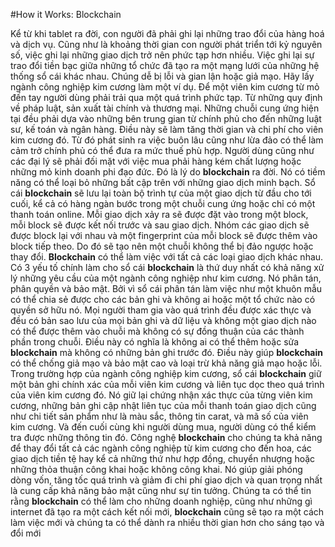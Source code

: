 #How it Works: Blockchain

Kể từ khi tablet ra đời, con người đã phải ghi lại những trao đổi của hàng hoá và dịch vụ. Cũng như là khoảng thời gian con người phát triển tới kỷ nguyên số, việc ghi lại những giao dịch trở nên phức tạp hơn nhiều. Việc ghi lại sự trao đổi tiền bạc giữa những tổ chức đã tạo ra một mạng lưới của những hệ thống sổ cái khác nhau. Chúng dễ bị lỗi và gian lận hoặc giả mạo.
Hãy lấy ngành công nghiệp kim cương làm một ví dụ. Để một viên kim cương từ mỏ đến tay người dùng phải trải qua một quá trình phức tạp. Từ những quy định về pháp luật, sản xuất tài chính và thương mại.
Những chuỗi cung ứng hiện tại đều phải dựa vào những bên trung gian từ chính phủ cho đến những luật sư, kế toán và ngân hàng. Điều này sẽ làm tăng thời gian và chi phí cho viên kim cương đó. Từ đó phát sinh ra việc buôn lâu cũng như lừa đảo có thể làm cảm trở chính phủ có thể đưa ra mức thuế phù hợp. Người dùng cũng như các đại lý sẽ phải đối mặt với việc mua phải hàng kém chất lượng hoặc những mỏ kinh doanh phi đạo đức. Đó là lý do **blockchain** ra đời.
Nó có tiềm năng có thể loại bỏ những bất cập trên với những giao dịch minh bạch. Sổ cái **blockchain** sẽ lưu lại toàn bộ trình tự của một giao dịch từ đầu cho tới cuối, kể cả có hàng ngàn bước trong một chuỗi cung ứng hoặc chỉ có một thanh toán online. Mỗi giao dịch xảy ra sẽ được đặt vào trong một block, mỗi block sẽ được kết nối trước và sau giao dịch.
Nhóm các giao dịch sẽ được block lại với nhau và một fingerprint của mỗi block sẽ được thêm vào block tiếp theo. Do đó sẽ tạo nên một chuỗi không thể bị đảo ngược hoặc thay đổi. **Blockchain** có thể làm việc với tất cả các loại giao dịch khác nhau. Có 3 yếu tố chính làm cho sổ cái **blockchain** là thứ duy nhất có khả năng xử lý những yêu cầu của một ngành công nghiệp như kim cương. Nó phân tán, phân quyền và bảo mật. Bởi vì sổ cái phân tán làm việc như một khuôn mẫu có thể chia sẻ được cho các bản ghi và không ai hoặc một tổ chức nào có quyền sở hữu nó. Mọi người tham gia vào quá trình đều được xác thực và đều có bản sao lưu của mọi bản ghi và dữ liệu và không một giao dịch nào có thể được thêm vào chuỗi mà không có sự đồng thuận của các thành phần trong chuỗi. Điều này có nghĩa là không ai có thể thêm hoặc sửa **blockchain** mà không có những bản ghi trước đó. Điều này giúp **blockchain** có thể chống giả mạo và bảo mật cao và loại trừ khả năng giả mạo hoặc lỗi.
Trong trường hợp của ngành công nghiệp kim cương, sổ cái **blockchain** giữ một bản ghi chính xác của mỗi viên kim cương và liên tục dọc theo quá trình của viên kim cương đó. Nó giữ lại chứng nhận xác thực của từng viên kim cương, những bản ghi cập nhật liên tục của mỗi thanh toán giao dịch cũng như chi tiết sản phẩm như là màu sắc, thông tin carat, và mã số của viên kim cương. Và đến cuối cùng khi người dùng mua, người dùng có thể kiểm tra được những thông tin đó.
Công nghệ **blockchain** cho chúng ta khả năng để thay đổi tất cả các ngành công nghiệp từ kim cương cho đến hoa, các giao dịch tiền tệ hay kể cả những thứ như hợp đồng, chuyển nhượng hoặc những thỏa thuận công khai hoặc không công khai. Nó giúp giải phóng dòng vốn, tăng tốc quá trình và giảm đi chi phí giao dịch và quan trọng nhất là cung cấp khả năng bảo mật cũng như sự tin tưởng. Chúng ta có thể tin rằng **blockchain** có thể làm cho những doanh nghiệp, cũng như những gì internet đã tạo ra một cách kết nối mới, **blockchain** cũng sẽ tạo ra một cách làm việc mới và chúng ta có thể dành ra nhiều thời gian hơn cho sáng tạo và đổi mới
